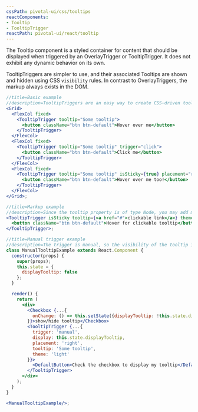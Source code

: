 ```yaml
---
cssPath: pivotal-ui/css/tooltips
reactComponents:
- Tooltip
- TooltipTrigger
reactPath: pivotal-ui/react/tooltip
---
```


The Tooltip component is a styled container for content that should be displayed when triggered by an
OverlayTrigger or TooltipTrigger. It does not exhibit any dynamic behavior on its own.

TooltipTriggers are simpler to use, and their associated Tooltips are shown and hidden using CSS `visibility` rules.
In contrast to OverlayTriggers, the markup always exists in the DOM.

```jsx harmony
//title=Basic example
//description=TooltipTriggers are an easy way to create CSS-driven tooltips with the tooltip content created inline with the triggering element. The content of the tooltip is wrapped in a Tooltip component for ease of styling. Please note that the TooltipTrigger will add a lot of markup to the DOM if you are using it in a highly repeated layout.
<Grid>
  <FlexCol fixed>
    <TooltipTrigger tooltip="Some tooltip">
      <button className="btn btn-default">Hover over me</button>
    </TooltipTrigger>
  </FlexCol>
  <FlexCol fixed>
    <TooltipTrigger tooltip="Some tooltip" trigger="click">
      <button className="btn btn-default">Click me</button>
    </TooltipTrigger>
  </FlexCol>
  <FlexCol fixed>
    <TooltipTrigger tooltip="Some tooltip" isSticky={true} placement="right">
      <button className="btn btn-default">Hover over me too!</button>
    </TooltipTrigger>
  </FlexCol>
</Grid>;
```

```jsx harmony
//title=Markup example
//description=Since the tooltip property is of type Node, you may add markup to the tooltip, such as links.
<TooltipTrigger isSticky tooltip={<a href="#">clickable link</a>} theme="light">
  <button className="btn btn-default">Hover for clickable tooltip</button>
</TooltipTrigger>;
```

```jsx harmony
//title=Manual trigger example
//description=The trigger is manual, so the visibility of the tooltip is controlled by the display prop.
class ManualTooltipExample extends React.Component {
  constructor(props) {
    super(props);
    this.state = {
      displayTooltip: false
    };
  }

  render() {
    return (
      <div>
        <Checkbox {...{
          onChange: () => this.setState({displayTooltip: !this.state.displayTooltip})
        }}>show/hide tooltip</Checkbox>
        <TooltipTrigger {...{
          trigger: 'manual',
          display: this.state.displayTooltip,
          placement: 'right',
          tooltip: 'Some tooltip',
          theme: 'light'
        }}>
          <DefaultButton>Check the checkbox to display my tooltip</DefaultButton>
        </TooltipTrigger>
      </div>
    );
  }
}

<ManualTooltipExample/>;
```